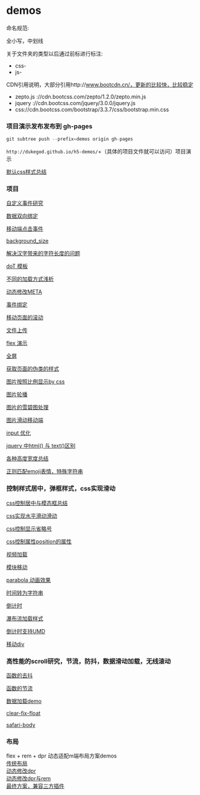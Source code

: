 # demos

命名规范:

全小写，中划线

关于文件夹的类型以后通过前标进行标注:

+ css-
+ js-


CDN引用说明，大部分引用http://www.bootcdn.cn/，更新的比较快，比较稳定

+ zepto.js ://cdn.bootcss.com/zepto/1.2.0/zepto.min.js
+ jquery ://cdn.bootcss.com/jquery/3.0.0/jquery.js
+ css://cdn.bootcss.com/bootstrap/3.3.7/css/bootstrap.min.css

### 项目演示发布发布到 gh-pages

```js
git subtree push --prefix=demos origin gh-pages
```

`http://dukegod.github.io/h5-demos/`+（具体的项目文件就可以访问）项目演示


[默认css样式总结](https://github.com/dukegod/h5-demos/tree/master/demos/reset-class)

### 项目

[自定义事件研究](https://github.com/dukegod/h5-demos/tree/master/demos/custom-event)

[数据双向绑定](https://github.com/dukegod/h5-demos/tree/master/demos/shu-ju-shuang-xiang-bang-ding)

[移动端点击事件](https://github.com/dukegod/h5-demos/tree/master/demos/app-hover)

[background_size](https://github.com/dukegod/h5-demos/tree/master/demos/background-size)

[解决汉字带来的字符长度的问题](https://github.com/dukegod/h5-demos/tree/master/demos/chinese-trans-start)

[doT 模板](https://github.com/dukegod/h5-demos/tree/master/demos/doT)

[不同的加载方式浅析](https://github.com/dukegod/h5-demos/tree/master/demos/diffs-between-loader)

[动态修改META](https://github.com/dukegod/h5-demos/tree/master/demos/dynamic-modifing-meta)

[事件绑定](https://github.com/dukegod/h5-demos/tree/master/demos/event-bind-listen)

[移动页面的滚动](https://github.com/dukegod/h5-demos/tree/master/demos/fast-scroll)

[文件上传](https://github.com/dukegod/h5-demos/tree/master/demos/file-upload)

[flex 演示](https://github.com/dukegod/h5-demos/tree/master/demos/flex-components)

[全屏](https://github.com/dukegod/h5-demos/tree/master/demos/full-screen)

[获取页面的伪类的样式](https://github.com/dukegod/h5-demos/tree/master/demos/get-style)

[图片按照比例显示by css](https://github.com/dukegod/h5-demos/tree/master/demos/img-setting)

[图片轮播](https://github.com/dukegod/h5-demos/tree/master/demos/img-slide)

[图片的雪碧图处理](https://github.com/dukegod/h5-demos/tree/master/demos/img-sprite)

[图片滑动移动端](https://github.com/dukegod/h5-demos/tree/master/demos/img-touch-slide-imook)

[input 优化](https://github.com/dukegod/h5-demos/tree/master/demos/input-kinds)

[jquery 中html() 与 text()区别](https://github.com/dukegod/h5-demos/tree/master/demos/full-screen)

[各种高度宽度总结](https://github.com/dukegod/h5-demos/tree/master/demos/kinds-of-height-width)

[正则匹配emoji表情，特殊字符串](https://github.com/dukegod/h5-demos/tree/master/demos/input-content-limit)

### 控制样式居中，弹框样式，css实现滑动

[css控制居中与模态框总结](https://github.com/dukegod/h5-demos/tree/master/demos/css-positon)

[css实现水平滑动滑动](https://github.com/dukegod/h5-demos/tree/master/demos/css-slide-nowrap)

[css控制显示省略号](https://github.com/dukegod/h5-demos/tree/master/demos/css-show-ellipsis)

[css控制属性position的属性](https://github.com/dukegod/h5-demos/tree/master/demos/css-position-fixed)

[视频加载](https://github.com/dukegod/h5-demos/tree/master/demos/loadvideo)

[模块移动](https://github.com/dukegod/h5-demos/tree/master/demos/move-block)

[parabola 动画效果](https://github.com/dukegod/h5-demos/tree/master/demos/parabola)

[时间转为字符串](https://github.com/dukegod/h5-demos/tree/master/demos/time-trans-string)

[倒计时](https://github.com/dukegod/h5-demos/tree/master/demos/counter)

[瀑布流加载样式](https://github.com/dukegod/h5-demos/tree/master/demos/water-fall-layout)

[倒计时支持UMD](https://github.com/dukegod/h5-demos/tree/master/demos/counter)

[移动div](https://github.com/dukegod/h5-demos/tree/master/demos/animate-div)

### 高性能的scroll研究，节流，防抖，数据滑动加载，无线滚动

[函数的去抖](https://github.com/dukegod/h5-demos/tree/master/demos/debounce)

[函数的节流](https://github.com/dukegod/h5-demos/tree/master/demos/throttle)

[数据加载demo](https://github.com/dukegod/h5-demos/tree/master/demos/loading-dates)

[clear-fix-float](https://github.com/dukegod/h5-demos/tree/master/demos/clear-fix-float)

[safari-body](https://github.com/dukegod/h5-demos/tree/master/demos/safari-body)

[]()


### 布局

flex + rem + dpr 动态适配m端布局方案demos  
[传统布局](http://blog.stakecode.com/h5-demos/viewport-pro/normal.html)  
[动态修改dpr](http://blog.stakecode.com/h5-demos/viewport-pro/dpr.html)  
[动态修改dpr与rem](http://blog.stakecode.com/h5-demos/viewport-pro/dpr-rem.html)  
[最终方案，兼容三方插件](http://blog.stakecode.com/h5-demos/viewport-pro/index.html)  
[]()  
[]()  
